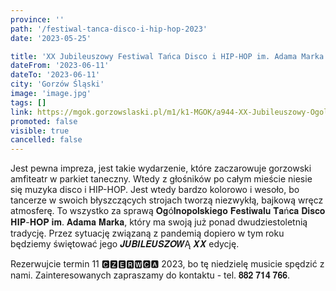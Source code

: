 ```yaml
---
province: ''
path: '/festiwal-tanca-disco-i-hip-hop-2023'
date: '2023-05-25'

title: 'XX Jubileuszowy Festiwal Tańca Disco i HIP-HOP im. Adama Marka'
dateFrom: '2023-06-11'
dateTo: '2023-06-11'
city: 'Gorzów Śląski'
image: 'image.jpg'
tags: []
link: https://mgok.gorzowslaski.pl/m1/k1-MGOK/a944-XX-Jubileuszowy-Ogolnopolski-Festiwal-Tanca
promoted: false
visible: true
cancelled: false
---
```

Jest pewna impreza, jest takie wydarzenie, które zaczarowuje gorzowski amfiteatr w parkiet taneczny. Wtedy z głośników po całym mieście niesie się muzyka disco i HIP-HOP. Jest wtedy bardzo kolorowo i wesoło, bo tancerze w swoich błyszczących strojach tworzą niezwykłą, bajkową wręcz atmosferę. To wszystko za sprawą  𝐎𝐠ó𝐥𝐧𝐨𝐩𝐨𝐥𝐬𝐤𝐢𝐞𝐠𝐨 𝐅𝐞𝐬𝐭𝐢𝐰𝐚𝐥𝐮 𝐓𝐚ń𝐜𝐚 𝐃𝐢𝐬𝐜𝐨 𝐇𝐈𝐏-𝐇𝐎𝐏 𝐢𝐦. 𝐀𝐝𝐚𝐦𝐚 𝐌𝐚𝐫𝐤𝐚, który ma swoją już ponad dwudziestoletnią tradycję. Przez sytuację związaną z pandemią dopiero w tym roku będziemy świętować jego 𝑱𝑼𝑩𝑰𝑳𝑬𝑼𝑺𝒁𝑶𝑾Ą 𝑿𝑿 edycję.

Rezerwujcie termin 11 🅲🆉🅴🆁🆆🅲🅰 2023, bo tę niedzielę musicie spędzić z nami. Zainteresowanych zapraszamy do kontaktu - tel.  𝟖𝟖𝟐 𝟕𝟏𝟒 𝟕𝟔𝟔.
